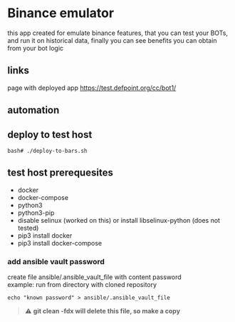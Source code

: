 # Binance emulator
this app created for emulate binance features, that you can test your BOTs, and run it on historical data, finally you can see benefits you can obtain from your bot logic

## links
page with deployed app https://test.defpoint.org/cc/bot1/

## automation

## deploy to test host
`bash# ./deploy-to-bars.sh`

## test host prerequesites
- docker
- docker-compose
- python3
- python3-pip
- disable selinux (worked on this) or install libselinux-python (does not tested)
- pip3 install docker
- pip3 install docker-compose

### add ansible vault password
create file ansible/.ansible_vault_file with content password  
example: run from directory with cloned repository
```
echo "known password" > ansible/.ansible_vault_file
```
> :warning: **git clean -fdx will delete this file, so make a copy**


